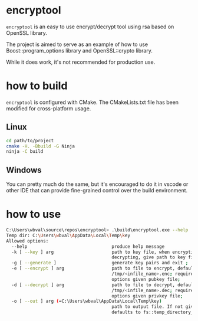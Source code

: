 # encryptool

`encryptool` is an easy to use encrypt/decrypt tool using rsa based on OpenSSL library.

The project is aimed to serve as an example of how to use Boost::program_options library and OpenSSL::crypto library.

While it does work, it's not recommended for production use.

# how to build

`encryptool` is configured with CMake. The CMakeLists.txt file has been modified for cross-platform usage.

## Linux

```bash
cd path/to/project
cmake -H. -Bbuild -G Ninja 
ninja -C build
```

## Windows

You can pretty much do the same, but it's encouraged to do it in vscode or other IDE that can provide fine-grained control over the build environment.

# how to use
```bash
C:\Users\wbval\source\repos\encryptool> .\build\encryptool.exe --help
Temp dir: C:\Users\wbval\AppData\Local\Temp\key
Allowed options:
  --help                                produce help message
  -k [ --key ] arg                      path to key file, when encrypting or
                                        decrypting, give path to key file ;
  -g [ --generate ]                     generate key pairs and exit ;
  -e [ --encrypt ] arg                  path to file to encrypt, defaults to
                                        /tmp/<infile_name>.enc; require --key
                                        options given pubkey file;
  -d [ --decrypt ] arg                  path to file to decrypt, defaults to
                                        /tmp/<infile_name>.dec; require --key
                                        options given privkey file;
  -o [ --out ] arg (=C:\Users\wbval\AppData\Local\Temp\key)
                                        path to output file. If not given,
                                        defaults to fs::temp_directory_path();
```
